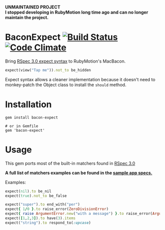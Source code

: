 **UNMAINTAINED PROJECT**   
**I stopped developing in RubyMotion long time ago and can no longer maintain the project.**

# BaconExpect [![Build Status](https://travis-ci.org/ijpiantanida/bacon-expect.svg?branch=master)](https://travis-ci.org/ijpiantanida/bacon-expect) [![Code Climate](https://codeclimate.com/github/ijpiantanida/bacon-expect.png)](https://codeclimate.com/github/ijpiantanida/bacon-expect)

Bring [RSpec 3.0 expect syntax](https://www.relishapp.com/rspec/rspec-expectations/v/3-0/docs/built-in-matchers) to RubyMotion's MacBacon.
```ruby
expect(view("Tap me")).not_to be_hidden
```

Expect syntax allows a cleaner implementation because it doesn't need to monkey-patch the Object class to install the `should` method.

 # Installation
```
gem install bacon-expect

# or in Gemfile
gem 'bacon-expect'
```

# Usage
This gem ports most of the built-in matchers found in [RSpec 3.0](https://www.relishapp.com/rspec/rspec-expectations/v/3-0/docs/built-in-matchers)

**A full list of matchers examples can be found in the [sample app specs.](spec_app/spec/matchers)**

Examples:
```ruby
expect(nil).to be_nil
expect(true).not_to be_false

expect("super").to end_with("per")
expect{ 1/0 }.to raise_error(ZeroDivisionError)
expect{ raise ArgumentError.new("with a message") }.to raise_error(ArgumentError, /message/)
expect([1,2,3]).to have(3).items
expect("string").to respond_to(:upcase)
```

